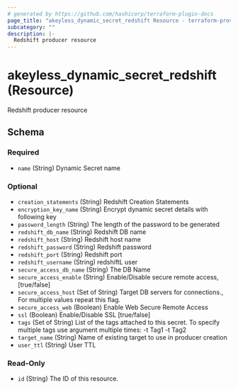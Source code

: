 ```yaml
---
# generated by https://github.com/hashicorp/terraform-plugin-docs
page_title: "akeyless_dynamic_secret_redshift Resource - terraform-provider-akeyless"
subcategory: ""
description: |-
  Redshift producer resource
---
```


# akeyless_dynamic_secret_redshift (Resource)

Redshift producer resource



<!-- schema generated by tfplugindocs -->
## Schema

### Required

- `name` (String) Dynamic Secret name

### Optional

- `creation_statements` (String) Redshift Creation Statements
- `encryption_key_name` (String) Encrypt dynamic secret details with following key
- `password_length` (String) The length of the password to be generated
- `redshift_db_name` (String) Redshift DB name
- `redshift_host` (String) Redshift host name
- `redshift_password` (String) Redshift password
- `redshift_port` (String) Redshift port
- `redshift_username` (String) redshiftL user
- `secure_access_db_name` (String) The DB Name
- `secure_access_enable` (String) Enable/Disable secure remote access, [true/false]
- `secure_access_host` (Set of String) Target DB servers for connections., For multiple values repeat this flag.
- `secure_access_web` (Boolean) Enable Web Secure Remote Access
- `ssl` (Boolean) Enable/Disable SSL [true/false]
- `tags` (Set of String) List of the tags attached to this secret. To specify multiple tags use argument multiple times: -t Tag1 -t Tag2
- `target_name` (String) Name of existing target to use in producer creation
- `user_ttl` (String) User TTL

### Read-Only

- `id` (String) The ID of this resource.


